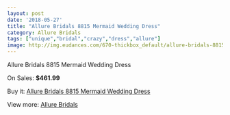 ```yaml
---
layout: post
date: '2018-05-27'
title: "Allure Bridals 8815 Mermaid Wedding Dress"
category: Allure Bridals
tags: ["unique","bridal","crazy","dress","allure"]
image: http://img.eudances.com/670-thickbox_default/allure-bridals-8815-mermaid-wedding-dress.jpg
---
```

Allure Bridals 8815 Mermaid Wedding Dress

On Sales: **$461.99**
<a href="https://www.eudances.com/en/allure-bridals/210-allure-bridals-8815-mermaid-wedding-dress.html"><amp-img layout="responsive" width="600" height="600" src="//img.eudances.com/670-thickbox_default/allure-bridals-8815-mermaid-wedding-dress.jpg" alt="Allure Bridals 8815 Mermaid Wedding Dress 0" /></a>
<a href="https://www.eudances.com/en/allure-bridals/210-allure-bridals-8815-mermaid-wedding-dress.html"><amp-img layout="responsive" width="600" height="600" src="//img.eudances.com/672-thickbox_default/allure-bridals-8815-mermaid-wedding-dress.jpg" alt="Allure Bridals 8815 Mermaid Wedding Dress 1" /></a>
<a href="https://www.eudances.com/en/allure-bridals/210-allure-bridals-8815-mermaid-wedding-dress.html"><amp-img layout="responsive" width="600" height="600" src="//img.eudances.com/671-thickbox_default/allure-bridals-8815-mermaid-wedding-dress.jpg" alt="Allure Bridals 8815 Mermaid Wedding Dress 2" /></a>

Buy it: [Allure Bridals 8815 Mermaid Wedding Dress](https://www.eudances.com/en/allure-bridals/210-allure-bridals-8815-mermaid-wedding-dress.html "Allure Bridals 8815 Mermaid Wedding Dress")

View more: [Allure Bridals](https://www.eudances.com/en/2-allure-bridals "Allure Bridals")